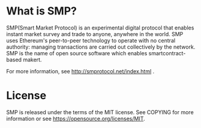 # What is SMP?

SMP(Smart Market Protocol) is an experimental digital protocol that enables instant market survey and trade to anyone, anywhere in the world. SMP uses Ethereum's peer-to-peer technology to operate with no central authority: managing transactions are carried out collectively by the network. SMP is the name of open source software which enables smartcontract-based makert.

For more information, see http://smprotocol.net/index.html .

# License

SMP is released under the terms of the MIT license. See COPYING for more information or see https://opensource.org/licenses/MIT.
